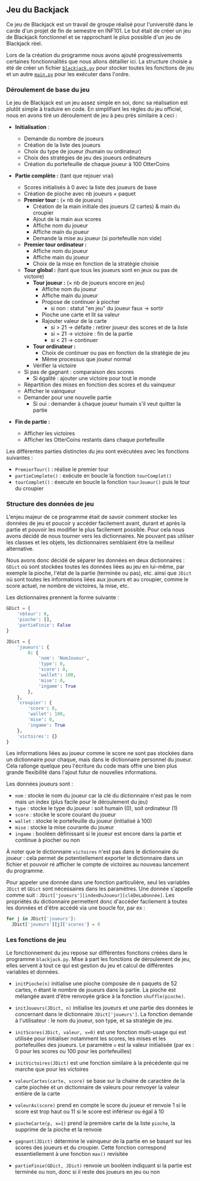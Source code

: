 ## Jeu du Backjack

Ce jeu de Blackjack est un travail de groupe réalisé pour l'université dans le carde d'un projet de fin de semestre en INF101. Le but était de créer un jeu de Blackjack fonctionnel et se rapprochant le plus possible d'un jeu de Blackjack réel. 

Lors de la création du programme nous avons ajouté progressivements certaines fonctionnalités que nous allons détailler ici. La structure choisie a été de créer un fichier [`blackjack.py`](https://github.com/virgilecheminot/blackjack/blob/master/blackjack.py) pour stocker toutes les fonctions de jeu et un autre [`main.py`](https://github.com/virgilecheminot/blackjack/blob/master/main.py) pour les exécuter dans l'ordre.

### Déroulement de base du jeu

Le jeu de Blackjack est un jeu assez simple en soi, donc sa réalisation est plutôt simple à traduire en code. En simplifiant les règles du jeu officiel, nous en avons tiré un déroulement de jeu à peu près similaire à ceci :

- **Initialisation** :
  - Demande du nombre de joueurs
  - Création de la liste des joueurs
  - Choix du type de joueur (humain ou ordinateur)
  - Choix des stratégies de jeu des joueurs ordinateurs
  - Création du portefeuille de chaque joueur à 100 OtterCoins

- **Partie complète :** (tant que rejouer vrai)
  - Scores initialisés à 0 avec la liste des joueurs de base
  - Création de pioche avec nb joueurs × paquet
  - **Premier tour :** (× nb de joueurs)
    - Création de la main initiale des joueurs (2 cartes) & main du croupier
    - Ajout de la main aux scores
    - Affiche nom du joueur
    - Affiche main du joueur
    - Demande la mise au joueur (si portefeuille non vide)
  - **Premier tour ordinateur :**
    - Affiche nom du joueur
    - Affiche main du joueur
    - Choix de la mise en fonction de la stratégie choisie
  - **Tour global :** (tant que tous les joueurs sont en jeux ou pas de victoire)
    - **Tour joueur :** (× nb de joueurs encore en jeu)
      - Affiche nom du joueur
      - Affiche main du joueur
      - Propose de continuer à piocher
        - si non : statut "en jeu" du joueur faux → sortir
      - Pioche une carte et lit sa valeur
      - Rajouter valeur de la carte
        - si > 21 → défaite : retirer joueur des scores et de la liste
        - si = 21 → victoire : fin de la partie
        - si < 21 → continuer
    - **Tour ordinateur :**
      - Choix de continuer ou pas en fonction de la stratégie de jeu
      - Même processus que joueur normal
    - Vérifier la victoire
  - Si pas de gagnant : comparaison des scores
    - Si égalité : ajouter une victoire pour tout le monde
  - Répartition des mises en fonction des scores et du vainqueur
  - Afficher le vainqueur
  - Demander pour une nouvelle partie
    - Si oui : demander à chaque joueur humain s'il veut quitter la partie

- **Fin de partie :**
  - Afficher les victoires
  - Afficher les OtterCoins restants dans chaque portefeuille


Les différentes parties distinctes du jeu sont exécutées avec les fonctions suivantes :

- `PremierTour()` : réalise le premier tour
- `partieComplete()` : exécute en boucle la fonction `tourComplet()`
- `tourComplet()` : éxecute en boucle la fonction `tourJoueur()` puis le tour du croupier

### Structure des données de jeu

L'enjeu majeur de ce programme était de savoir comment stocker les données de jeu et poucoir y accéder facilement avant, durant et après la partie et pouvoir les modifier le plus facilement possible. Pour cela nous avons décidé de nous tourner vers les dictionnaires. Ne pouvant pas utiliser les classes et les objets, les dictionnaires semblaient être la meilleur alternative.

Nous avons donc décidé de séparer les données en deux dictionnaires : `GDict` où sont stockées toutes les données liées au jeu en lui-même, par exemple la pioche, l'état de la partie (terminée ou pas), etc. ainsi que `JDict` où sont toutes les informations liées aux joueurs et au croupier, comme le score actuel, ne nombre de victoires, la mise, etc.

Les dictionnaires prennent la forme suivante :

```py
GDict = {
    'nbtour': 0,
    'pioche': [],
    'partieFinie': False
}

JDict = {
    'joueurs': {
        0: {
            'nom': 'NomJoueur',
            'type': 0,
            'score': 0,
            'wallet': 100,
            'mise': 0,
            'ingame': True
        },
    },
    'croupier': {
        'score': 0,
        'wallet': 100,
        'mise': 0,
        'ingame': True
    },
    'victoires': {}
}
```

Les informations liées au joueur comme le score ne sont pas stockées dans un dictionnaire pour chaque, mais dans le dictionnaire personnel du joueur. Cela rallonge quelque peu l'écriture du code mais offre une bien plus grande flexibilité dans l'ajout futur de nouvelles informations.

Les données joueurs sont :

- `nom` : stocke le nom du joueur car la clé du dictionnaire n'est pas le nom mais un index (plus facile pour le déroulement du jeu)
- `type` : stocke le type du joueur : soit humain (0), soit ordinateur (1)
- `score` : stocke le score courant du joueur
- `wallet` : stocke le portefeuille du joueur (initialisé à 100)
- `mise` : stocke la mise courante du joueur
- `ingame` : booléen définissant si le joueur est encore dans la partie et continue à piocher ou non

À noter que le dictionnaire `victoires` n'est pas dans le dictionnaire du joueur : cela permet de potentiellement exporter le dictionnaire dans un fichier et pouvoir ré afficher le compte de victoires au nouveau lancement du programme.

Pour appeler une donnée dans une fonction particulière, seul les variables `JDict` et `GDict` sont nécessaires dans les paramètres. Une donnée s'appelle comme suit : `JDict['joueurs'][indexDuJoueur][cléDeLaDonnée]`. Les propriétés du dictionnaire permettent donc d'accéder facilement à toutes les données et d'être accédé via une boucle for, par ex :

```py
for j in JDict['joueurs']:
  JDict['joueurs'][j]['scores'] = 0
```

### Les fonctions de jeu

Le fonctionnement du jeu repose sur différentes fonctions créées dans le programme `blackjack.py`. Mise à part les fonctions de déroulement de jeu, elles servent à tout ce qui est gestion du jeu et calcul de différentes variables et données.

- `initPioche(n)` initialise une pioche composée de n paquets de 52 cartes, n étant le nombre de joueurs dans la partie. La pioche est mélangée avant d'être renvoyée grâce à la fonction `shuffle(pioche)`.

- `initJoueurs(JDict, n)` initialise les joueurs et une partie des données le concernant dans le dictionnaire `JDict['joueurs']`. La fonction demande à l'utilisateur : le nom du joueur, son type, et sa stratégie de jeu.

- `initScores(JDict, valeur, v=0)` est une fonction multi-usage qui est utilisée pour initialiser notamment les scores, les mises et les portefeuilles des joueurs. Le paramètre `v` est la valeur initialisée (par ex : 0 pour les scores ou 100 pour les portefeuilles)

 - `initVictoires(JDict)` est une fonction similaire à la précédente qui ne marche que pour les victoires

 - `valeurCartes(carte, score)` se base sur la chaine de caractère de la carte piochée et un dictionnaire de valeurs pour renvoyer la valeur entière de la carte

 - `valeurAs(score)` prend en compte le score du joueur et renvoie 1 si le score est trop haut ou 11 si le score est inférieur ou égal à 10

 - `piocheCarte(p, x=1)` prend la première carte de la liste `pioche`, la supprime de la pioche et la renvoie

 - `gagnant(JDict)` détermine le vainqueur de la partie en se basant sur les scores des joueurs et du croupier. Cette fonction correspond essentiellement à une fonction `max()` revisitée

 - `partieFinie(GDict, JDict)` renvoie un booléen indiquant si la partie est terminée ou non, donc si il reste des joueurs en jeu ou non